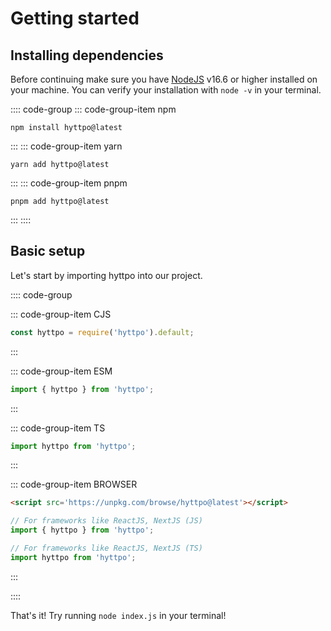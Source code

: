 # Getting started

## Installing dependencies

Before continuing make sure you have [NodeJS](https://nodejs.org/) v16.6 or higher installed on your machine. You can
verify your installation with `node -v` in your terminal.

:::: code-group
::: code-group-item npm

```sh:no-line-numbers
npm install hyttpo@latest
```

:::
::: code-group-item yarn

```sh:no-line-numbers
yarn add hyttpo@latest
```

:::
::: code-group-item pnpm

```sh:no-line-numbers
pnpm add hyttpo@latest
```

:::
::::

## Basic setup

Let's start by importing hyttpo into our project.

:::: code-group

::: code-group-item CJS
```js
const hyttpo = require('hyttpo').default;
```
:::

::: code-group-item ESM
```js
import { hyttpo } from 'hyttpo';
```
:::

::: code-group-item TS
```ts
import hyttpo from 'hyttpo';
```
:::

::: code-group-item BROWSER
```html
<script src='https://unpkg.com/browse/hyttpo@latest'></script>
```

```js
// For frameworks like ReactJS, NextJS (JS)
import { hyttpo } from 'hyttpo';

// For frameworks like ReactJS, NextJS (TS)
import hyttpo from 'hyttpo';
```
:::

::::

That's it! Try running `node index.js` in your terminal!